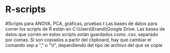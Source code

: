 # R-scripts
#Scripts para ANOVA, PCA, gráficas, pruebas t
Las bases de datos para correr los scripts de R están en C:\Users\Erandi\Google Drive.
Las bases de datos que corren en estos scripts están guardados como .csv, separado por comas.
Si son copiados a partir del clipboard, hay que cambiar el comando sep a "," o "\t", dependiendo del tipo de archivo del que se copie
